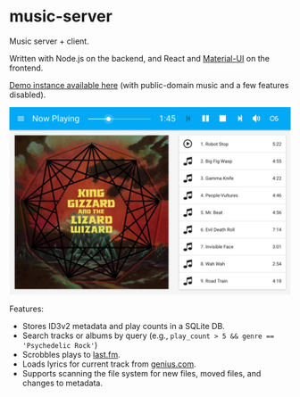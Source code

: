# music-server
Music server + client.

Written with Node.js on the backend, and React and [Material-UI](http://www.material-ui.com/) on the frontend.

[Demo instance available here](https://music-server.mtdavis.org/) (with public-domain music and a few features disabled).

![Screenshot](/screenshot.jpg?raw=true "Screenshot")

Features:
- Stores ID3v2 metadata and play counts in a SQLite DB.
- Search tracks or albums by query (e.g., `play_count > 5 && genre == 'Psychedelic Rock'`)
- Scrobbles plays to [last.fm](https://last.fm).
- Loads lyrics for current track from [genius.com](https://genius.com/).
- Supports scanning the file system for new files, moved files, and changes to metadata.
